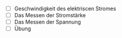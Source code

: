 - [ ] Geschwindigkeit des elektriscen Stromes
- [ ] Das Messen der Stromstärke
- [ ] Das Messen der Spannung
- [ ] Übung